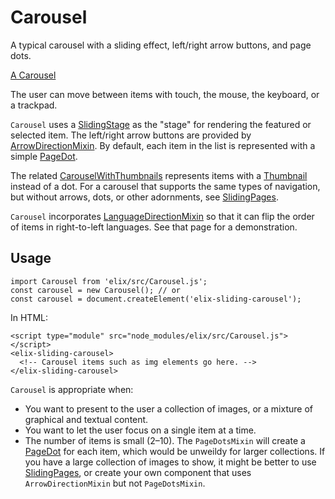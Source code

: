 # Carousel

A typical carousel with a sliding effect, left/right arrow buttons, and page dots.

[A Carousel](/demos/carousel.html)

The user can move between items with touch, the mouse, the keyboard, or a trackpad.

`Carousel` uses a [SlidingStage](SlidingStage) as the "stage" for rendering the featured or selected item. The left/right arrow buttons are provided by [ArrowDirectionMixin](ArrowDirectionMixin). By default, each item in the list is represented with a simple [PageDot](PageDot).

The related [CarouselWithThumbnails](CarouselWithThumbnails) represents items with a [Thumbnail](Thumbnail) instead of a dot. For a carousel that supports the same types of navigation, but without arrows, dots, or other adornments, see [SlidingPages](SlidingPages).

`Carousel` incorporates [LanguageDirectionMixin](LanguageDirectionMixin) so that it can flip the order of items in right-to-left languages. See that page for a demonstration.


## Usage

    import Carousel from 'elix/src/Carousel.js';
    const carousel = new Carousel(); // or
    const carousel = document.createElement('elix-sliding-carousel');

In HTML:

    <script type="module" src="node_modules/elix/src/Carousel.js"></script>
    <elix-sliding-carousel>
      <!-- Carousel items such as img elements go here. -->
    </elix-sliding-carousel>

`Carousel` is appropriate when:
* You want to present to the user a collection of images, or a mixture of graphical and textual content.
* You want to let the user focus on a single item at a time.
* The number of items is small (2–10). The `PageDotsMixin` will create a [PageDot](PageDot) for each item, which would be unweildy for larger collections. If you have a large collection of images to show, it might be better to use [SlidingPages](SlidingPages), or create your own component that uses `ArrowDirectionMixin` but not `PageDotsMixin`.
